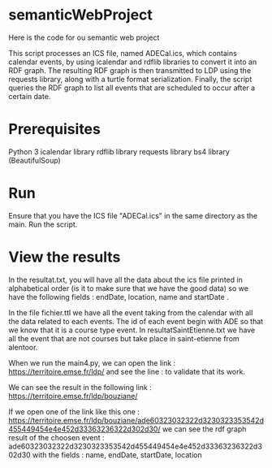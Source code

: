 # semanticWebProject
Here is the code for ou semantic web project

This script processes an ICS file, named ADECal.ics, which contains calendar events, by using icalendar and rdflib libraries to convert it into an RDF graph. The resulting RDF graph is then transmitted to LDP using the requests library, along with a turtle format serialization. Finally, the script queries the RDF graph to list all events that are scheduled to occur after a certain date.

# Prerequisites
Python 3
icalendar library
rdflib library
requests library
bs4 library (BeautifulSoup)

# Run
Ensure that you have the ICS file "ADECal.ics" in the same directory as the main.
Run the script.

# View the results
In the resultat.txt, you will have all the data about the ics file printed in alphabetical order (is it to make sure that we have the good data) so we have the following fields : endDate, location, name and startDate .

In the file fichier.ttl we have all the event taking from the calendar with all the data related to each events. The id of each event begin with ADE so that we know that it is a course type event. 
In resultatSaintEtienne.txt we have all the event that are not courses but take place in saint-etienne from alentoor.

When we run the main4.py, we can open the link : https://territoire.emse.fr/ldp/ and see the line : <member xmlns="http://www.w3.org/ns/ldp#" rdf:resource="https://territoire.emse.fr/ldp/bouziane/"/> to validate that its work. 

We can see the result in the following link : https://territoire.emse.fr/ldp/bouziane/

If we open one of the link like this one : https://territoire.emse.fr/ldp/bouziane/ade60323032322d3230323353542d455449454e4e452d33363236322d302d30/ 
we can see the rdf graph result of the choosen event : ade60323032322d3230323353542d455449454e4e452d33363236322d302d30
with the fields : name, endDate, startDate, location


